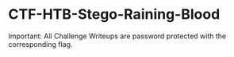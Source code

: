 # CTF-HTB-Stego-Raining-Blood
Important: All Challenge Writeups are password protected with the corresponding flag.
